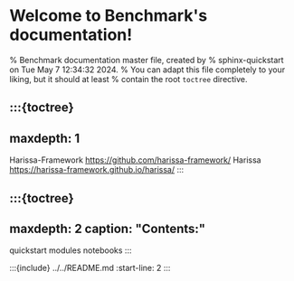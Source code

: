 # Welcome to Benchmark's documentation!

% Benchmark documentation master file, created by
%  sphinx-quickstart on Tue May  7 12:34:32 2024.
%  You can adapt this file completely to your liking, but it should at least
%  contain the root `toctree` directive.

:::{toctree}
---
maxdepth: 1
---
Harissa-Framework <https://github.com/harissa-framework/>
Harissa <https://harissa-framework.github.io/harissa/>
:::

:::{toctree}
---
maxdepth: 2
caption: "Contents:"
---
quickstart
modules
notebooks
:::


:::{include} ../../README.md
:start-line: 2
:::